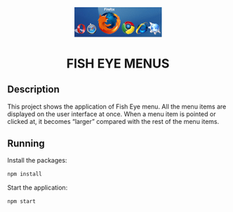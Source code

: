 <div align="center"><img src="assets/images/banner.png" alt="Logo" width="200"/></div>
<h1 align="center">FISH EYE MENUS</h1>

## Description
This project shows the application of Fish Eye menu. All the menu items are displayed on the user interface at once. When a menu item is pointed or clicked at, it becomes “larger” compared with the rest of the menu items.

## Running
Install the packages:
```bash
npm install
```

Start the application:
```bash
npm start
```
